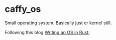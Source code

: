 # caffy_os

Small operating system. Basically just er kernel still.

Following this blog [Writing an OS in Rust](https://os.phil-opp.com/);

